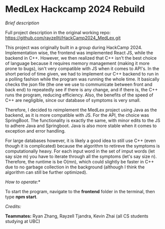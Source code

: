 # MedLex Hackcamp 2024 Rebuild

*Brief description*

Full project description in the original working repo: https://github.com/rayzelltj/HackCamp2024_MedLex.git

This project was originally built in a group during HackCamp 2024. Implementation wise, the frontend was implemented React JS, while the backend in C++. However, we then realized that C++ isn't the best choice of language because it requires memory management (making it more prone to bugs), isn't very compatible with JS when it comes to API's. In the short period of time given, we had to implement our C++ backend to run in a polling fashion while the program was running the whole time. It basically checks the json file (the one we use to communicate between front and back end) to repeatedly see if there is any change, and if there is, the C++ runs the program, reducing efficiency. Also, the benefits of the speed of C++ are negligible, since our database of symptoms is very small. 

Therefore, I decided to reimplement the MedLex project using Java as the backend, as it is more compatible with JS. For the API, the choice was SpringBoot. The functionality is exactly the same, with minor edits to the JS to adhere Java and Springboot. Java is also more stable when it comes to exception and error handling. 

For large databases however, it is likely a good idea to still use C++ (even though it is complicated) because the algorithm to retireve the symptoms is computationally heavy. For each input word in the set of imput words (let say size m) you have to iterate through all the symptoms (let's say size n). Therefore, the runtime is be O(mn), which could slightly be faster in C++ due to no garbage collection in the background (although I think the algorithm can still be further optimized).

*How to operate:**

To start the program, navigate to the **frontend** folder in the terminal, then type **npm start**.

*Credits:*

**Teammates:** Ryan Zhang, Rayzell Tjandra, Kevin Zhai (all CS students studying at UBC)
